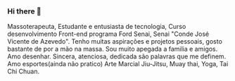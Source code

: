 ### Hi there 👋

Massoterapeuta, Estudante e entusiasta de tecnologia, Curso desenvolvimento Front-end programa Ford Senai, Senai "Conde José Vicente de Azevedo". Tenho muitas aspirações e projetos pessoais, gosto bastante de por a mão na massa. Sou muito apegada a familia e amigos. 
Amo desenhar. Sincera, atenciosa, dedicada são palavras que me definem. Amo esportes(ainda não pratico) Arte Marcial Jiu-Jitsu, Muay thai, Yoga, Tai Chi Chuan.
